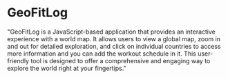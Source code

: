 # GeoFitLog

"GeoFitLog is a JavaScript-based application that provides an interactive experience with a world map. It allows users to view a global map, zoom in and out for detailed exploration, and click on individual countries to access more information and you can add the workout schedule in it. This user-friendly tool is designed to offer a comprehensive and engaging way to explore the world right at your fingertips."
